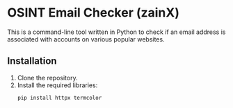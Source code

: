 # OSINT Email Checker (zainX)

This is a command-line tool written in Python to check if an email address is associated with accounts on various popular websites.

## Installation

1. Clone the repository.
2. Install the required libraries:
   ```bash
   pip install httpx termcolor